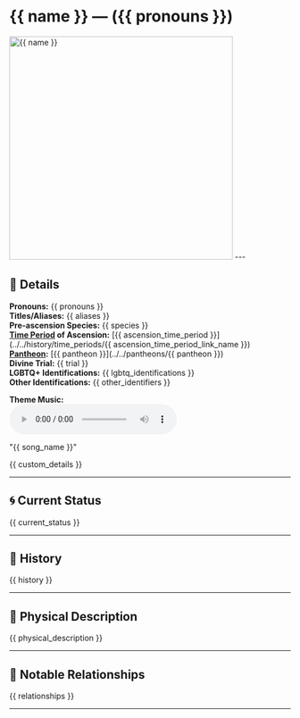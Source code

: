 # {{ name }} — ({{ pronouns }})

<!-- Optional -->
<img src="{{ image_path }}" alt="{{ name }}" width="400" />
---

## 📕 Details
**Pronouns:** {{ pronouns }}  
**Titles/Aliases:** 
{{ aliases }}  
**Pre-ascension Species:** {{ species }}  
**[Time Period](../../history/time_periods/) of Ascension:** [{{ ascension_time_period }}](../../history/time_periods/{{ ascension_time_period_link_name }})  
**[Pantheon](../../../pantheons):** [{{ pantheon }}](../../pantheons/{{ pantheon }})  
**Divine Trial:** {{ trial }}  
**LGBTQ+ Identifications:** {{ lgbtq_identifications }}  
**Other Identifications:** {{ other_identifiers }}  


**Theme Music:**  
<audio controls>
  <source src="{{ music_path }}" type="audio/mpeg">
  Your browser does not support the audio element.
</audio>

"{{ song_name }}"  


{{ custom_details }}

---

## 🌀 Current Status
{{ current_status }}

---

## 📜 History
{{ history }}

---

## 👤 Physical Description
{{ physical_description }}

---

## 🧩 Notable Relationships
{{ relationships }}

---

